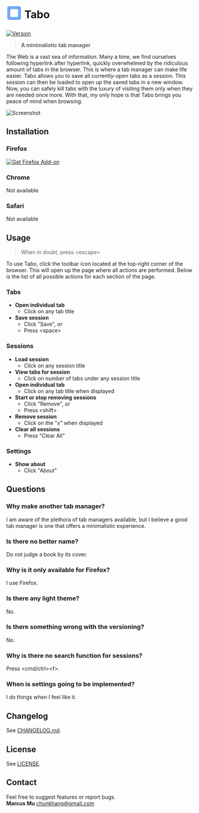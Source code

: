 # <sub><img src="src/icons/icon.svg" width=42px height=42px></sub> Tabo

[![Version][version-badge]][changelog]

> **A minimalistic tab manager**

The Web is a vast sea of information. Many a time, we find ourselves following hyperlink after hyperlink, quickly overwhelmed by the ridiculous amount of tabs in the browser. This is where a tab manager can make life easier. Tabo allows you to save all currently-open tabs as a session. This session can then be loaded to open up the saved tabs in a new window. Now, you can safely kill tabs with the luxury of visiting them only when they are needed once more. With that, my only hope is that Tabo brings you peace of mind when browsing.  

![Screenshot][screenshot]

## Installation

### Firefox
[![Get Firefox Add-on][get-add-on-button]][add-on-page]

### Chrome
Not available

### Safari
Not available

## Usage

>When in doubt, press \<escape\>

To use Tabo, click the toolbar icon located at the top-right corner of the browser. This will open up the page where all actions are performed. Below is the list of all possible actions for each section of the page.

### Tabs
- **Open individual tab**
    - Click on any tab title
- **Save session**
    - Click "Save", *or*
    - Press \<space\>

### Sessions
- **Load session**
    - Click on any session title
- **View tabs for session**
    - Click on number of tabs under any session title
- **Open individual tab**
    - Click on any tab title when displayed
- **Start or stop removing sessions**
    - Click "Remove", *or*
    - Press \<shift\>
- **Remove session**
    - Click on the "x" when displayed
- **Clear all sessions**
    - Press "Clear All"

### Settings
- **Show about**
    - Click "About"

## Questions

### Why make another tab manager?
I am aware of the plethora of tab managers available, but I believe a good tab manager is one that offers a minimalistic experience.

### Is there no better name?
Do not judge a book by its cover.

### Why is it only available for Firefox?
I use Firefox.

### Is there any light theme?
No.

### Is there something wrong with the versioning?
No.

### Why is there no search function for sessions?
Press \<cmd/ctrl\>\<f\>.

### When is settings going to be implemented?
I do things when I feel like it.

## Changelog
See [CHANGELOG.md][changelog].

## License
See [LICENSE][license].

## Contact

Feel free to suggest features or report bugs.  
**Marcus Mu** chunkhang@gmail.com

[version-badge]: https://img.shields.io/amo/v/tabo.svg
[screenshot]: https://user-images.githubusercontent.com/12708862/38530672-68db0704-3c9e-11e8-8572-ad83e4f9b3da.png
[get-add-on-button]: https://addons.cdn.mozilla.net/static/img/addons-buttons/AMO-button_2.png
[add-on-page]: https://addons.mozilla.org/firefox/addon/tabo
[license]: ./LICENSE
[changelog]: ./CHANGELOG.md
